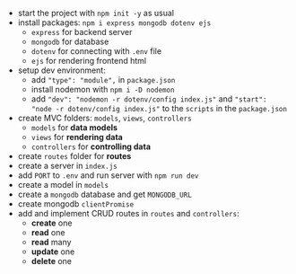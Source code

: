 - start the project with `npm init -y` as usual
- install packages: `npm i express mongodb dotenv ejs`
    - `express` for backend server
    - `mongodb` for database
    - `dotenv` for connecting with `.env` file
    - `ejs` for rendering frontend html
- setup dev environment:
    - add `"type": "module",` in `package.json`
    - install nodemon with `npm i -D nodemon`
    - add `"dev": "nodemon -r dotenv/config index.js"` and 
    `"start": "node -r dotenv/config index.js"` to the `scripts` in the `package.json`
- create MVC folders: `models`, `views`, `controllers`
    - `models` for **data models**
    - `views` for **rendering data**
    - `controllers` for **controlling data**
- create `routes` folder for **routes**
- create a server in `index.js`
- add `PORT` to `.env` and run server with `npm run dev`
- create a model in `models`
- create a `mongodb` database and get `MONGODB_URL`
- create mongodb `clientPromise`
- add and implement CRUD routes in `routes` and `controllers`:
    - **create** one
    - **read** one
    - **read** many
    - **update** one
    - **delete** one